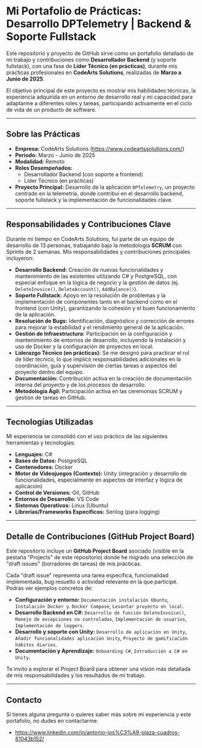 # Mi Portafolio de Prácticas: Desarrollo DPTelemetry | Backend & Soporte Fullstack

Este repositorio y proyecto de GitHub sirve como un portafolio detallado de mi trabajo y contribuciones como **Desarrollador Backend** (y soporte fullstack), con una fase de **Líder Técnico (en prácticas)**, durante mis prácticas profesionales en **CodeArts Solutions**, realizadas de **Marzo a Junio de 2025**.

El objetivo principal de este proyecto es mostrar mis habilidades técnicas, la experiencia adquirida en un entorno de desarrollo real y mi capacidad para adaptarme a diferentes roles y tareas, participando activamente en el ciclo de vida de un producto de software.

---

## Sobre las Prácticas

* **Empresa:** CodeArts Solutions (https://www.codeartssolutions.com/)
* **Periodo:** Marzo - Junio de 2025
* **Modalidad:** Remoto
* **Roles Desempeñados:**
    * Desarrollador Backend (con soporte a frontend)
    * Líder Técnico (en prácticas)
* **Proyecto Principal:** Desarrollo de la aplicación `DPTelemetry`, un proyecto centrado en la telemetría, donde contribuí en el desarrollo backend, soporte fullstack y la implementación de funcionalidades clave.

---

## Responsabilidades y Contribuciones Clave

Durante mi tiempo en CodeArts Solutions, fui parte de un equipo de desarrollo de 13 personas, trabajando bajo la metodología **SCRUM** con Sprints de 2 semanas. Mis responsabilidades y contribuciones principales incluyeron:

* **Desarrollo Backend:** Creación de nuevas funcionalidades y mantenimiento de las existentes utilizando C# y PostgreSQL, con especial enfoque en la lógica de negocio y la gestión de datos (ej. `DeleteInvoice()`, `DeleteAccount()`, `AddBalance()`).
* **Soporte Fullstack:** Apoyo en la resolución de problemas y la implementación de componentes tanto en el backend como en el frontend (con Unity), garantizando la cohesión y el buen funcionamiento de la aplicación.
* **Resolución de Bugs:** Identificación, diagnóstico y corrección de errores para mejorar la estabilidad y el rendimiento general de la aplicación.
* **Gestión de Infraestructura:** Participación en la configuración y mantenimiento de entornos de desarrollo, incluyendo la instalación y uso de Docker y la configuración de proyectos en local.
* **Liderazgo Técnico (en prácticas):** Se me designó para practicar el rol de líder técnico, lo que implicó responsabilidades adicionales en la coordinación, guía y supervisión de ciertas tareas o aspectos del proyecto dentro del equipo.
* **Documentación:** Contribución activa en la creación de documentación interna del proyecto y de los procesos de desarrollo.
* **Metodología Ágil:** Participación activa en las ceremonias SCRUM y gestión de tareas en GitHub.

---

## Tecnologías Utilizadas

Mi experiencia se consolidó con el uso práctico de las siguientes herramientas y tecnologías:

* **Lenguajes:** C#
* **Bases de Datos:** PostgreSQL
* **Contenedores:** Docker
* **Motor de Videojuegos (Contexto):** Unity (integración y desarrollo de funcionalidades, especialmente en aspectos de interfaz y lógica de aplicación)
* **Control de Versiones:** Git, GitHub
* **Entornos de Desarrollo:** VS Code
* **Sistemas Operativos:** Linux (Ubuntu)
* **Librerías/Frameworks Específicos:** Serilog (para logging)

---

## Detalle de Contribuciones (GitHub Project Board)

Este repositorio incluye un **GitHub Project Board** asociado (visible en la pestaña "Projects" de este repositorio) donde he migrado una selección de "draft issues" (borradores de tareas) de mis prácticas.

Cada "draft issue" representa una tarea específica, funcionalidad implementada, bug resuelto o actividad relevante en la que participé. Podrás ver ejemplos concretos de:

* **Configuración y entorno:** `Documentación instalación Ubuntu`, `Instalación Docker y Docker Compose`, `Levantar proyecto en local`.
* **Desarrollo Backend en C#:** `Desarrollo de función DeleteInvoice()`, `Manejo de excepciones no controladas`, `Implementación de usuarios`, `Implementación de loggers`.
* **Desarrollo y soporte con Unity:** `Desarrollo de aplicación en Unity`, `Añadir funcionalidades aplicación Unity`, `Proyecto de gamificación hábitos diarios`.
* **Documentación y Aprendizaje:** `Onboarding C#`, `Introducción a C# en Unity`.

Te invito a explorar el Project Board para obtener una visión más detallada de mis responsabilidades y los resultados de mi trabajo.

---

## Contacto

Si tienes alguna pregunta o quieres saber más sobre mi experiencia y este portafolio, no dudes en contactarme.

* https://www.linkedin.com/in/antonio-jos%C3%A9-plaza-cuadros-81043b152/
